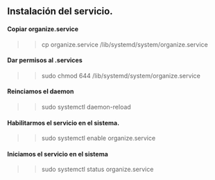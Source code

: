 ## Instalación del servicio.
#### Copiar organize.service
>> cp organize.service /lib/systemd/system/organize.service

#### Dar permisos al .services 
>> sudo chmod 644 /lib/systemd/system/organize.service 

#### Reinciamos el daemon
>> sudo systemctl daemon-reload

#### Habilitarmos el servicio en el sistema.
>> sudo systemctl enable organize.service

#### Iniciamos el servicio en el sistema 
>> sudo systemctl status organize.service 
